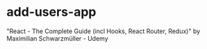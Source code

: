# add-users-app
"React - The Complete Guide (incl Hooks, React Router, Redux)" by Maximilian Schwarzmüller - Udemy
